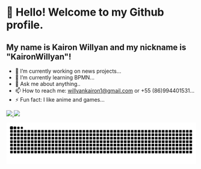 # 👋 Hello! Welcome to my Github profile.
## My name is Kairon Willyan and my nickname is "KaironWillyan"!

- 🔭 I’m currently working on news projects...
- 🌱 I’m currently learning BPMN...
- 💬 Ask me about anything..
- 📫 How to reach me: <a>willyankairon1@gmail.com</a> or +55 (86)994401531...
- ⚡ Fun fact: I like anime and games...

<div>
<a href="https://github.com/KaironWillyan">
<img loading="lazy" height="180em" src="https://github-readme-stats.vercel.app/api/top-langs/?username=KaironWillyan&layout=compact&langs_count=7&theme=dracula"/>
<img loading="lazy" height="180em" src="https://github-readme-stats.vercel.app/api?username=KaironWillyan&show_icons=true&theme=dracula&include_all_commits=true&count_private=true"/>
</div>

![Snake animation](https://github.com/KaironWillyan/KaironWillyan/blob/output/github-contribution-grid-snake.svg)


<!--### Hi there 👋
**KaironWillyan/KaironWillyan** is a ✨ _special_ ✨ repository because its `README.md` (this file) appears on your GitHub profile.

Here are some ideas to get you started:

- 🔭 I’m currently working on ...
- 🌱 I’m currently learning ...
- 👯 I’m looking to collaborate on ...
- 🤔 I’m looking for help with ...
- 💬 Ask me about ...
- 📫 How to reach me: ...
- 😄 Pronouns: ...
- ⚡ Fun fact: ...
-->
